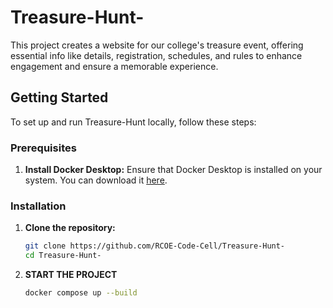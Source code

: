 # Treasure-Hunt-
This project creates a website for our college's treasure event, offering essential info like details, registration, schedules, and rules to enhance engagement and ensure a memorable experience.

## Getting Started

To set up and run Treasure-Hunt locally, follow these steps:

### Prerequisites

1. **Install Docker Desktop:**
   Ensure that Docker Desktop is installed on your system. You can download it [here](https://www.docker.com/products/docker-desktop/).

### Installation

1. **Clone the repository:**
   ```bash
   git clone https://github.com/RCOE-Code-Cell/Treasure-Hunt-
   cd Treasure-Hunt-
2. **START THE PROJECT**
   ```bash
   docker compose up --build

